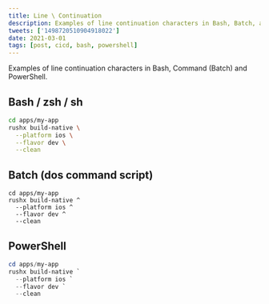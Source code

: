 ```yaml
---
title: Line \ Continuation
description: Examples of line continuation characters in Bash, Batch, and PowerShell.
tweets: ['1498720510904918022']
date: 2021-03-01
tags: [post, cicd, bash, powershell]
---
```


Examples of line continuation characters in Bash, Command (Batch) and PowerShell.

## Bash / zsh / sh

``` bash
cd apps/my-app
rushx build-native \
  --platform ios \
  --flavor dev \
  --clean
```

## Batch (dos command script)

``` batch
cd apps/my-app
rushx build-native ^
  --platform ios ^
  --flavor dev ^
  --clean
```

## PowerShell

``` powershell
cd apps/my-app
rushx build-native `
  --platform ios `
  --flavor dev `
  --clean
```
